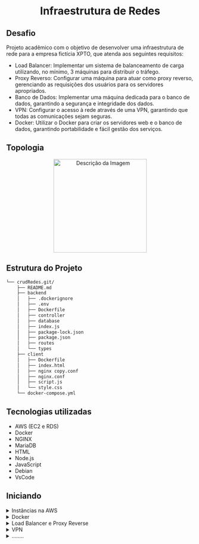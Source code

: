 <h1 align="center">Infraestrutura de Redes</h1>

## Desafio

Projeto acadêmico com o objetivo de desenvolver uma infraestrutura de rede para a empresa fictícia XPTO, que atenda aos seguintes requisitos:

- Load Balancer: Implementar um sistema de balanceamento de carga utilizando, no mínimo, 3 máquinas para distribuir o tráfego.
- Proxy Reverso: Configurar uma máquina para atuar como proxy reverso, gerenciando as requisições dos usuários para os servidores apropriados.
- Banco de Dados: Implementar uma máquina dedicada para o banco de dados, garantindo a segurança e integridade dos dados.
- VPN: Configurar o acesso à rede através de uma VPN, garantindo que todas as comunicações sejam seguras.
- Docker: Utilizar o Docker para criar os servidores web e o banco de dados, garantindo portabilidade e fácil gestão dos serviços.

## Topologia

<p align="center">
    <img src="./Arquivos/foto-juliano.png" alt="Descrição da Imagem" width="250"/>
</p>

## Estrutura do Projeto

```sh
└── crudRedes.git/
    ├── README.md
    ├── backend
    │   ├── .dockerignore
    │   ├── .env
    │   ├── Dockerfile
    │   ├── controller
    │   ├── database
    │   ├── index.js
    │   ├── package-lock.json
    │   ├── package.json
    │   ├── routes
    │   └── types
    ├── client
    │   ├── Dockerfile
    │   ├── index.html
    │   ├── nginx copy.conf
    │   ├── nginx.conf
    │   ├── script.js
    │   └── style.css
    └── docker-compose.yml
```


## Tecnologias utilizadas

- AWS (EC2 e RDS)
- Docker 
- NGINX 
- MariaDB
- HTML
- Node.js
- JavaScript 
- Debian
- VsCode

## Iniciando 

<details>
<summary>Instâncias na AWS</summary>
</br>
</details>


<details>
<summary>Docker</summary>
</br>

## Colocar o projeto em uma instância EC2

- Criar três instâncias EC2 com as seguintes configurações.

```sh
Sistema Operacional - Debian (64 bits)
Tipo de instância - t2.micro
Grupo de segurança - Libere as portas 443 (HTTPS), 80 (HTTP), 22(SSH), 3306 (MySQL), 3000 e 8800
```
- Conecte-se a instância da forma que preferir.
- Dentro de cada máquina executar os comandos a seguir para usar o docker (Após esses comandos reinicie a máquina).

``` sh
sudo apt update
sudo apt upgrade
sudo apt install docker.io -y
sudo apt install docker-compose -y
sudo apt install nginx -y
sudo apt install node.js -y
sudo apt install mariadb-server
sudo usermod -aG docker $USER (Para usar o docker sem sudo)
sudo apt update
```

- Crie uma pasta chamada crudRedes e copie o projeto do github que será utilizado

``` sh
git clone https://github.com/julianopradoo/crudRedes
```

- Vá para o diretório ~/crudRedes/client e crie um arquivo chamado Dockerfile para buildar nosso frontend com as configurações abaixo.

``` sh
FROM nginx:stable-alpine

# Copiar os arquivos de configuração do Nginx
COPY nginx.conf /etc/nginx/nginx.conf

# Copiar os arquivos estáticos da aplicação para o diretório de serviço do Nginx
COPY ./index.html /usr/share/nginx/html
COPY ./script.js /usr/share/nginx/html
COPY ./style.css /usr/share/nginx/html

# Expondo a porta padrão do Nginx
EXPOSE 80
```

- Vá para o diretório ~/crudRedes/backend e crie um arquivo chamado Dockerfile para buildar nosso backend com as configurações abaixo.

``` sh
# Use a versão leve do Node.js baseada em Alpine
FROM node:18-alpine

# Defina o diretório de trabalho dentro do container
WORKDIR /usr/src/app

# Copie apenas os arquivos necessários para instalar as dependências
COPY package*.json ./

# Instale as dependências com otimizações
RUN npm install --production

# Copie o restante dos arquivos do projeto para o container
COPY . .

# Exponha a porta 3000 para o servidor Node.js
EXPOSE 3000

# Comando para iniciar o servidor Node.js
CMD ["node", "index.js"]
```

- Dentro de crudRedes, na raiz do peojeto, crie um arquivo chamado compose.yaml com as configurações abaixo. Esse arquivo será responsável pela criação do nosso container com os serviços desejados.

``` sh
version: '3.8'

services:
  backend:
    build:
      context: ./backend
      dockerfile: Dockerfile  
    container_name: backend
    environment:
      - DB_HOST=mariadb
      - DB_USER=root
      - DB_PASSWORD=fatec
      - DB_NAME=crud
    ports:
      - "3000:3000"
    depends_on:
      - mariadb
    networks:
      - crudnet
    restart: unless-stopped 

  mariadb:
    image: mariadb:latest
    container_name: mariadb
    environment:
      MYSQL_ROOT_PASSWORD: fatec
      MYSQL_DATABASE: crud
      MYSQL_USER: root  
      MYSQL_PASSWORD: fatec
    ports:
      - "3306:3306"
    networks:
      - crudnet
    volumes:
      - mariadb_data:/var/lib/mysql
    healthcheck:
      test: ["CMD", "mysqladmin", "ping", "-h", "localhost", "-u", "root", "-p${MYSQL_ROOT_PASSWORD}"]
      interval: 30s
      retries: 3
      start_period: 10s
      timeout: 10s
    restart: unless-stopped

  frontend:
    build:
      context: ./client
      dockerfile: Dockerfile  # Especifica explicitamente o Dockerfile para evitar confusão
    container_name: frontend
    ports:
      - "80:80"
    networks:
      - crudnet
    depends_on:
      - backend
    restart: unless-stopped  # Política de reinício para garantir alta disponibilidade

networks:
  crudnet:
    driver: bridge  # Mantém a rede de containers isolada

volumes:
  mariadb_data:
    driver: local  # Volume persistente para o banco de dados MariaDB
```
- Crie um arquivo .env em ~/crudRedes/backend com as seguintes configurações abaixo:

``` sh
DB_HOST=http://18.215.2.145/
DB_USER=root
DB_PASSWORD=fatec
DB_NAME=crud
DB_PORT=3306

DBCREATE=true # VARIAVEL QUE HABILITA CRIAÇÃO BANCO CONDICIONAL
LOG=true # VARIAVEL PARA EXIBIÇÃO LOGS
```

- Após essas configurações, execute o comando abaixo para construir e rodar nosso container.

``` sh
docker-compose up --build -d
```
- Após esses passos nossa aplicação estará funcionando no endereço http://18.215.2.145/

 
</details>

<details>
<summary>Load Balancer e Proxy Reverse</summary>
</br>

## Criar e configurar a instância EC2 que irá fazer o proxy reverso e o load balance com NGINX

- Crie uma instância EC2 com as seguintes configurações:

``` sh
Sistema Operacional - Debian (64 bits)
Tipo de instância - t2.micro
Grupo de segurança - Libere as portas 443 (HTTPS), 80 (HTTP), 22(SSH) e 1194 (UDP)
Armazenamento - 1x 30 GiB gp3
```
- Conecte-se a instância da forma que preferir.
- Dentro da máquina executar os comandos a seguir para configurar o Nginx.

``` sh
sudo apt update
sudo apt install nginx -y
sudo apt upgrade
```

- Edite o arquivo de configuração do NGINX:
``` sh
sudo nano /etc/nginx/sites-available/default
```
- Configure o proxy reverso para direcionar o tráfego para os containers no EC2_SERVER
```sh
upstream backend_servers {
    server 18.215.2.145:8001;
    server 18.215.2.145:8002;
    server 18.215.2.145:8003;
}

server {
    listen 80;

    location / {
        proxy_pass http://backend_servers;
        proxy_set_header Host $host;
        proxy_set_header X-Real-IP $remote_addr;
        proxy_set_header X-Forwarded-For $proxy_add_x_forwarded_for;
        proxy_set_header X-Forwarded-Proto $scheme;
    }
}

```

- Dentro da pasta /crudRedes/client crie um arquivo chamado nginx.conf para setar as configurações 
``` sh
events {}

http {
    include       /etc/nginx/mime.types;
    default_type  application/octet-stream;
    access_log /var/log/nginx/access.log;
    error_log /var/log/nginx/error.log;

    # Frontend - Porta 80
    server {
        listen 80;
        server_name 18.215.2.145;

        root /usr/share/nginx/html;

        # Configuração para arquivos estáticos do frontend
        location / {
            try_files $uri /index.html;

            # Configuração de CORS (geral)
            add_header 'Access-Control-Allow-Origin' '*';
            add_header 'Access-Control-Allow-Methods' 'GET, POST, OPTIONS, PUT, DELETE';
            add_header 'Access-Control-Allow-Headers' 'Content-Type, Authorization, X-Requested-With';
            add_header 'Access-Control-Allow-Credentials' 'true';

            # Lidar com requisições OPTIONS (preflight)
            if ($request_method = 'OPTIONS') {
                add_header 'Access-Control-Allow-Origin' '*';
                add_header 'Access-Control-Allow-Methods' 'GET, POST, OPTIONS, PUT, DELETE';
                add_header 'Access-Control-Allow-Headers' 'Content-Type, Authorization, X-Requested-With';
                add_header 'Access-Control-Max-Age' 3600;
                return 204;
            }
        }

        # Cabeçalhos para arquivos de manifesto, HTML, JSON, etc. (sem cache)
        location ~* \.(?:manifest|appcache|html?|xml|json)$ {
            expires -1;
            access_log off;
        }

        # Cabeçalhos para arquivos estáticos com cache
        location ~* \.(?:css|js|woff2?|eot|ttf|otf|svg|png|jpg|jpeg|gif|ico)$ {
            expires 6M;
            access_log off;
        }

        error_page 404 /index.html;
    }

    # Backend - Porta 3000
    server {
        listen 3000;
        server_name localhost;

        # Configuração para redirecionar requisições ao backend
        location /cadastro/ {
            proxy_pass http://18.215.2.145:3000/cadastro/;
            proxy_http_version 1.1;
            proxy_set_header Upgrade $http_upgrade;
            proxy_set_header Connection "upgrade";
            proxy_set_header Host $host;

            # Configuração de CORS para o backend
            add_header 'Access-Control-Allow-Origin' '*'; # Ou substitua pelo domínio do frontend, se necessário
            add_header 'Access-Control-Allow-Methods' 'GET, POST, OPTIONS, PUT, DELETE';
            add_header 'Access-Control-Allow-Headers' 'Content-Type, Authorization, X-Requested-With';
            add_header 'Access-Control-Allow-Credentials' 'true';

            # Lidar com requisições OPTIONS (preflight)
            if ($request_method = 'OPTIONS') {
                add_header 'Access-Control-Allow-Origin' '*';
                add_header 'Access-Control-Allow-Methods' 'GET, POST, OPTIONS, PUT, DELETE';
                add_header 'Access-Control-Allow-Headers' 'Content-Type, Authorization, X-Requested-With';
                add_header 'Access-Control-Max-Age' 3600;
                return 204;
            }
        }
    }
}
```
- Reinicie o nginx para aplicar as configurações
``` sh
sudo systemctl restart nginx
```

</details>


<details>
<summary>VPN</summary>
</br>
</details>


<details>
<summary>........</summary>
</br>
</details>
















